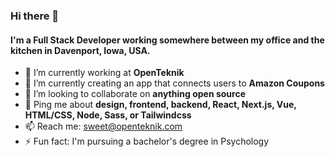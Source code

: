 ### Hi there 👋

#### I'm a Full Stack Developer working somewhere between my office and the kitchen in Davenport, Iowa, USA.

- 🔭 I’m currently working at **OpenTeknik**
- 🌱 I’m currently creating an app that connects users to **Amazon Coupons**
- 👯 I’m looking to collaborate on **anything open source**
- 💬 Ping me about **design, frontend, backend, React, Next.js, Vue, HTML/CSS, Node, Sass, or Tailwindcss**
- 📫 Reach me: sweet@openteknik.com
- ⚡ Fun fact: I'm pursuing a bachelor's degree in Psychology
